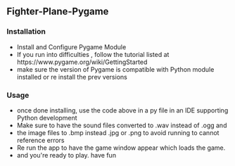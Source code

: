 ## Fighter-Plane-Pygame 

### Installation
<ul>
  <li>Install and Configure Pygame Module </li>
  <li>If you run into difficulties , follow the tutorial listed at https://www.pygame.org/wiki/GettingStarted </li>
  <li>make sure the version of Pygame is compatible with Python module installed or re install the prev versions</li>
</ul>

### Usage
<ul>
  <li>once done installing, use the code above in a py file in an IDE supporting Python development</li>
  <li> Make sure to have the sound files converted to .wav instead of .ogg and </li>
  <li>the image files to .bmp instead .jpg or .png to avoid running to cannot reference errors</li>
  <li>Re run the app to have the  game window appear which loads the game.</li>
  <li>and you're ready to play. have fun</li>
</ul>
